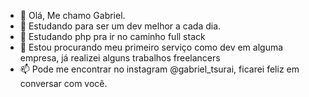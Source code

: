 - 👋 Olá, Me chamo Gabriel.
- 👀 Estudando para ser um dev melhor a cada dia.
- 🌱 Estudando php pra ir no caminho full stack
- 💞️ Estou procurando meu primeiro serviço como dev em alguma empresa, já realizei alguns trabalhos freelancers
- 📫 Pode me encontrar no instagram @gabriel_tsurai, ficarei feliz em conversar com você.
